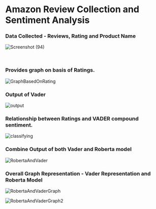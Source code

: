 <h1>Amazon Review Collection and Sentiment Analysis</h2>

<h3 text-align ="center">Data Collected - Reviews, Rating and Product Name</h3>

![Screenshot (94)](https://github.com/nitupandel987/Amazon-Reviews/assets/76653397/5e554a79-c0b3-4695-9d24-16ac4a048f3f)

<br>

<h3>Provides graph on basis of Ratings.</h3>

![GraphBasedOnRating](https://github.com/nitupandel987/Amazon-Reviews/assets/76653397/28bbc3dc-19f1-4ced-812f-f6d51792e7ad)

<h3>Output of Vader</h3>

![output](https://github.com/nitupandel987/Amazon-Reviews/assets/76653397/8090a512-a468-42c9-8865-1e0d4710f564)

<h3>Relationship between Ratings and VADER compound sentiment.</h3>

![classifying](https://github.com/nitupandel987/Amazon-Reviews/assets/76653397/5cddab03-cf76-46b7-9fe6-d7d808b01e12)

<h3>Combine Output of both Vader and Roberta model</h3>

![RobertaAndVader](https://github.com/nitupandel987/Amazon-Reviews/assets/76653397/caac1b73-e764-4098-9a3d-d90c9b2712fd)



<h3>Overall Graph Representation - Vader Representation and Roberta Model</h3>

![RobertaAndVaderGraph](https://github.com/nitupandel987/Amazon-Reviews/assets/76653397/950eac35-830c-49c5-939a-5ccb6a44e681)

![RobertaAndVaderGraph2](https://github.com/nitupandel987/Amazon-Reviews/assets/76653397/44b01b0c-e419-4e87-9357-839905f76a45)
